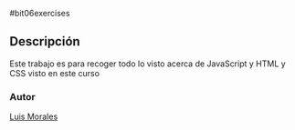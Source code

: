 #bit06exercises
## Descripción 
Este trabajo es para recoger todo lo visto acerca de JavaScript y HTML y CSS visto en este curso 
### Autor
[Luis Morales](https://www.linkedin.com/in/luis-morales-564a08261/)
